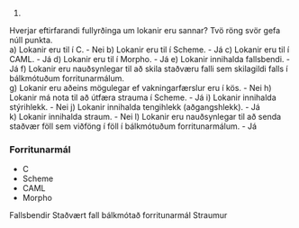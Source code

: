 1.  
Hverjar eftirfarandi fullyrðinga um lokanir eru sannar? Tvö röng svör gefa núll punkta.  
a) Lokanir eru til í C. - Nei
b) Lokanir eru til í Scheme. - Já 
c) Lokanir eru til í CAML. - Já
d) Lokanir eru til í Morpho. - Já
e) Lokanir innihalda fallsbendi. - Já 
f) Lokanir eru nauðsynlegar til að skila staðværu falli sem skilagildi falls í bálkmótuðum forritunarmálum.  
g) Lokanir eru aðeins mögulegar ef vakningarfærslur eru í kös. - Nei
h) Lokanir má nota til að útfæra strauma í Scheme. - Já
i) Lokanir innihalda stýrihlekk. - Nei
j) Lokanir innihalda tengihlekk (aðgangshlekk). - Já  
k) Lokanir innihalda straum. - Nei
l) Lokanir eru nauðsynlegar til að senda staðvær föll sem viðföng í föll í bálkmótuðum forritunarmálum. - Já

### Forritunarmál

- C
- Scheme
- CAML
- Morpho

Fallsbendir
Staðvært fall
bálkmótað forritunarmál
Straumur
